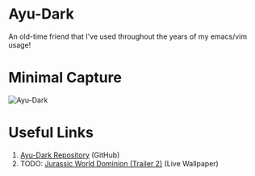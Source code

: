 # Ayu-Dark
An old-time friend that I've used throughout the years of my emacs/vim usage!

# Minimal Capture
![Ayu-Dark](../../../.github/assets/themes/ayu-dark.png)

# Useful Links
1. [Ayu-Dark Repository](https://github.com/catppuccin/catppuccin) (GitHub)
2. TODO: [Jurassic World Dominion (Trailer 2)](https://www.youtube.com/watch?v=k-RY-1UPFgQ) (Live Wallpaper)
